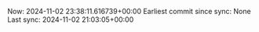 Now: 2024-11-02 23:38:11.616739+00:00 Earliest commit since sync: None Last sync: 2024-11-02 21:03:05+00:00
